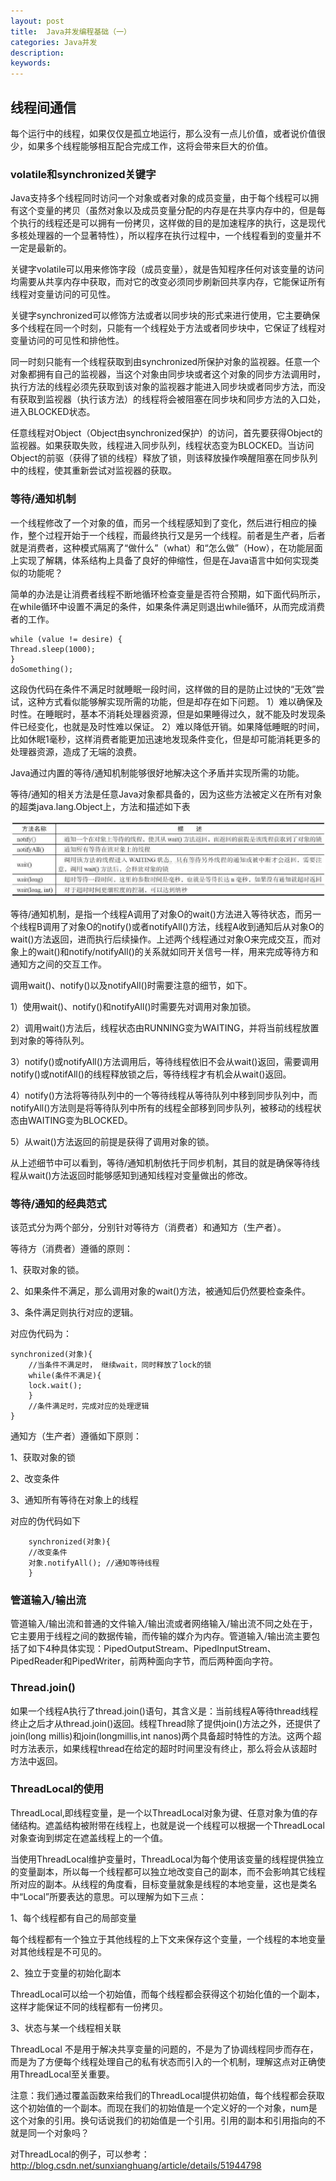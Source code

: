 ```yaml
---
layout: post
title:  Java并发编程基础（一）
categories: Java并发
description: 
keywords: 
---
```



## 线程间通信

每个运行中的线程，如果仅仅是孤立地运行，那么没有一点儿价值，或者说价值很少，如果多个线程能够相互配合完成工作，这将会带来巨大的价值。

### volatile和synchronized关键字

Java支持多个线程同时访问一个对象或者对象的成员变量，由于每个线程可以拥有这个变量的拷贝（虽然对象以及成员变量分配的内存是在共享内存中的，但是每个执行的线程还是可以拥有一份拷贝，这样做的目的是加速程序的执行，这是现代多核处理器的一个显著特性），所以程序在执行过程中，一个线程看到的变量并不一定是最新的。

关键字volatile可以用来修饰字段（成员变量），就是告知程序任何对该变量的访问均需要从共享内存中获取，而对它的改变必须同步刷新回共享内存，它能保证所有线程对变量访问的可见性。

关键字synchronized可以修饰方法或者以同步块的形式来进行使用，它主要确保多个线程在同一个时刻，只能有一个线程处于方法或者同步块中，它保证了线程对变量访问的可见性和排他性。

同一时刻只能有一个线程获取到由synchronized所保护对象的监视器。任意一个对象都拥有自己的监视器，当这个对象由同步块或者这个对象的同步方法调用时，执行方法的线程必须先获取到该对象的监视器才能进入同步块或者同步方法，而没有获取到监视器（执行该方法）的线程将会被阻塞在同步块和同步方法的入口处，进入BLOCKED状态。

任意线程对Object（Object由synchronized保护）的访问，首先要获得Object的监视器。如果获取失败，线程进入同步队列，线程状态变为BLOCKED。当访问Object的前驱（获得了锁的线程）释放了锁，则该释放操作唤醒阻塞在同步队列中的线程，使其重新尝试对监视器的获取。

### 等待/通知机制

一个线程修改了一个对象的值，而另一个线程感知到了变化，然后进行相应的操作，整个过程开始于一个线程，而最终执行又是另一个线程。前者是生产者，后者就是消费者，这种模式隔离了“做什么”（what）和“怎么做”（How），在功能层面上实现了解耦，体系结构上具备了良好的伸缩性，但是在Java语言中如何实现类似的功能呢？

简单的办法是让消费者线程不断地循环检查变量是否符合预期，如下面代码所示，在while循环中设置不满足的条件，如果条件满足则退出while循环，从而完成消费者的工作。

	while (value != desire) {  
	Thread.sleep(1000);  
	}  
	doSomething(); 

这段伪代码在条件不满足时就睡眠一段时间，这样做的目的是防止过快的“无效”尝试，这种方式看似能够解实现所需的功能，但是却存在如下问题。
1）难以确保及时性。在睡眠时，基本不消耗处理器资源，但是如果睡得过久，就不能及时发现条件已经变化，也就是及时性难以保证。
2）难以降低开销。如果降低睡眠的时间，比如休眠1毫秒，这样消费者能更加迅速地发现条件变化，但是却可能消耗更多的处理器资源，造成了无端的浪费。

Java通过内置的等待/通知机制能够很好地解决这个矛盾并实现所需的功能。

等待/通知的相关方法是任意Java对象都具备的，因为这些方法被定义在所有对象的超类java.lang.Object上，方法和描述如下表

![jpg](/images/posts/java/20171123_1.jpeg)

等待/通知机制，是指一个线程A调用了对象O的wait()方法进入等待状态，而另一个线程B调用了对象O的notify()或者notifyAll()方法，线程A收到通知后从对象O的wait()方法返回，进而执行后续操作。上述两个线程通过对象O来完成交互，而对象上的wait()和notify/notifyAll()的关系就如同开关信号一样，用来完成等待方和通知方之间的交互工作。

调用wait()、notify()以及notifyAll()时需要注意的细节，如下。

1）使用wait()、notify()和notifyAll()时需要先对调用对象加锁。

2）调用wait()方法后，线程状态由RUNNING变为WAITING，并将当前线程放置到对象的等待队列。

3）notify()或notifyAll()方法调用后，等待线程依旧不会从wait()返回，需要调用notify()或notifAll()的线程释放锁之后，等待线程才有机会从wait()返回。

4）notify()方法将等待队列中的一个等待线程从等待队列中移到同步队列中，而notifyAll()方法则是将等待队列中所有的线程全部移到同步队列，被移动的线程状态由WAITING变为BLOCKED。

5）从wait()方法返回的前提是获得了调用对象的锁。

从上述细节中可以看到，等待/通知机制依托于同步机制，其目的就是确保等待线程从wait()方法返回时能够感知到通知线程对变量做出的修改。

### 等待/通知的经典范式

该范式分为两个部分，分别针对等待方（消费者）和通知方（生产者）。

等待方（消费者）遵循的原则：

1、获取对象的锁。

2、如果条件不满足，那么调用对象的wait()方法，被通知后仍然要检查条件。

3、条件满足则执行对应的逻辑。

对应伪代码为：

	synchronized(对象){  
	    //当条件不满足时， 继续wait，同时释放了lock的锁  
	    while(条件不满足){    
	    lock.wait();   
	    }  
	    //条件满足时，完成对应的处理逻辑   
	} 

通知方（生产者）遵循如下原则：

1、获取对象的锁

2、改变条件

3、通知所有等待在对象上的线程

对应的伪代码如下

	    synchronized(对象){  
		//改变条件   
		对象.notifyAll(); //通知等待线程  
	    }  

### 管道输入/输出流

管道输入/输出流和普通的文件输入/输出流或者网络输入/输出流不同之处在于，它主要用于线程之间的数据传输，而传输的媒介为内存。管道输入/输出流主要包括了如下4种具体实现：PipedOutputStream、PipedInputStream、PipedReader和PipedWriter，前两种面向字节，而后两种面向字符。

### Thread.join()

如果一个线程A执行了thread.join()语句，其含义是：当前线程A等待thread线程终止之后才从thread.join()返回。线程Thread除了提供join()方法之外，还提供了join(long millis)和join(longmillis,int nanos)两个具备超时特性的方法。这两个超时方法表示，如果线程thread在给定的超时时间里没有终止，那么将会从该超时方法中返回。

### ThreadLocal的使用

ThreadLocal,即线程变量，是一个以ThreadLocal对象为键、任意对象为值的存储结构。遮盖结构被附带在线程上，也就是说一个线程可以根据一个ThreadLocal对象查询到绑定在遮盖线程上的一个值。

当使用ThreadLocal维护变量时，ThreadLocal为每个使用该变量的线程提供独立的变量副本，所以每一个线程都可以独立地改变自己的副本，而不会影响其它线程所对应的副本。从线程的角度看，目标变量就象是线程的本地变量，这也是类名中“Local”所要表达的意思。可以理解为如下三点：

1、每个线程都有自己的局部变量

每个线程都有一个独立于其他线程的上下文来保存这个变量，一个线程的本地变量对其他线程是不可见的。

2、独立于变量的初始化副本

ThreadLocal可以给一个初始值，而每个线程都会获得这个初始化值的一个副本，这样才能保证不同的线程都有一份拷贝。


3、状态与某一个线程相关联

ThreadLocal 不是用于解决共享变量的问题的，不是为了协调线程同步而存在，而是为了方便每个线程处理自己的私有状态而引入的一个机制，理解这点对正确使用ThreadLocal至关重要。

注意：我们通过覆盖函数来给我们的ThreadLocal提供初始值，每个线程都会获取这个初始值的一个副本。而现在我们的初始值是一个定义好的一个对象，num是这个对象的引用。换句话说我们的初始值是一个引用。引用的副本和引用指向的不就是同一个对象吗？

对ThreadLocal的例子，可以参考：http://blog.csdn.net/sunxianghuang/article/details/51944798

